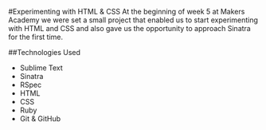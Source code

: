 #Experimenting with HTML & CSS
At the beginning of week 5 at Makers Academy we were set a small project that enabled us to start experimenting with HTML and CSS and also gave us the opportunity to approach Sinatra for the first time. 

##Technologies Used
- Sublime Text
- Sinatra
- RSpec
- HTML
- CSS
- Ruby
- Git & GitHub
